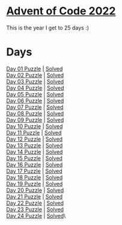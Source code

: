 # [Advent of Code 2022](https://adventofcode.com/2022/about)

This is the year I get to 25 days :)

# Days

[Day 01 Puzzle](https://adventofcode.com/2022/day/1) | [Solved](day01/puzzle.py)\
[Day 02 Puzzle](https://adventofcode.com/2022/day/2) | [Solved](day02/puzzle.py)\
[Day 03 Puzzle](https://adventofcode.com/2022/day/3) | [Solved](day03/puzzle.py)\
[Day 04 Puzzle](https://adventofcode.com/2022/day/4) | [Solved](day04/puzzle.py)\
[Day 05 Puzzle](https://adventofcode.com/2022/day/5) | [Solved](day05/puzzle.py)\
[Day 06 Puzzle](https://adventofcode.com/2022/day/6) | [Solved](day06/puzzle.py)\
[Day 07 Puzzle](https://adventofcode.com/2022/day/7) | [Solved](day07/puzzle.py)\
[Day 08 Puzzle](https://adventofcode.com/2022/day/8) | [Solved](day08/puzzle.py)\
[Day 09 Puzzle](https://adventofcode.com/2022/day/9) | [Solved](day09/puzzle.py)\
[Day 10 Puzzle](https://adventofcode.com/2022/day/10) | [Solved](day10/puzzle.py)\
[Day 11 Puzzle](https://adventofcode.com/2022/day/11) | [Solved](day11/puzzle.py)\
[Day 12 Puzzle](https://adventofcode.com/2022/day/12) | [Solved](day12/puzzle.py)\
[Day 13 Puzzle](https://adventofcode.com/2022/day/13) | [Solved](day13/puzzle.py)\
[Day 14 Puzzle](https://adventofcode.com/2022/day/14) | [Solved](day14/puzzle.py)\
[Day 15 Puzzle](https://adventofcode.com/2022/day/15) | [Solved](day15/puzzle.py)\
[Day 16 Puzzle](https://adventofcode.com/2022/day/16) | [Solved](day16/puzzle.py)\
[Day 17 Puzzle](https://adventofcode.com/2022/day/17) | [Solved](day17/puzzle.py)\
[Day 18 Puzzle](https://adventofcode.com/2022/day/18) | [Solved](day18/puzzle.py)\
[Day 19 Puzzle](https://adventofcode.com/2022/day/19) | [Solved](day19/puzzle.py)\
[Day 20 Puzzle](https://adventofcode.com/2022/day/20) | [Solved](day20/puzzle.py)\
[Day 21 Puzzle](https://adventofcode.com/2022/day/21) | [Solved](day21/puzzle.py)\
[Day 22 Puzzle](https://adventofcode.com/2022/day/22) | [Solved](day22/puzzle.py)\
[Day 23 Puzzle](https://adventofcode.com/2022/day/23) | [Solved](day23/puzzle.py)\
[Day 24 Puzzle](https://adventofcode.com/2022/day/24) | [Solved](day24/puzzle.py)\
<!-- [Day 25 Puzzle](https://adventofcode.com/2022/day/25) | [Solved](day25/puzzle.py)\ -->
